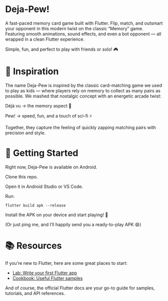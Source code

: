 # Deja-Pew!

A fast-paced memory card game built with Flutter.
Flip, match, and outsmart your opponent in this modern twist on the classic “Memory” game. Featuring smooth animations, sound effects, and even a bot opponent — all wrapped in a clean Flutter experience.

Simple, fun, and perfect to play with friends or solo! 🎮

# 🌟 Inspiration

The name Deja-Pew is inspired by the classic card-matching game we used to play as kids — where players rely on memory to collect as many pairs as possible.
We mashed that nostalgic concept with an energetic arcade twist:

Déjà vu → the memory aspect 🧠

Pew! → speed, fun, and a touch of sci-fi ⚡

Together, they capture the feeling of quickly zapping matching pairs with precision and style.

# 🚀 Getting Started

Right now, Deja-Pew is available on Android.

Clone this repo.

Open it in Android Studio or VS Code.

Run:

```flutter build apk --release```


Install the APK on your device and start playing! 🎉

(Or just ping me, and I’ll happily send you a ready-to-play APK 😄)

# 📚 Resources

If you’re new to Flutter, here are some great places to start:

- [Lab: Write your first Flutter app](https://docs.flutter.dev/get-started/codelab)
- [Cookbook: Useful Flutter samples](https://docs.flutter.dev/cookbook)

And of course, the official Flutter docs
 are your go-to guide for samples, tutorials, and API references.
